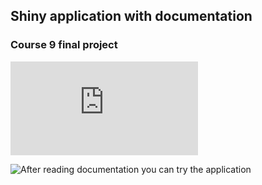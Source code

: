 ## Shiny application with documentation
### Course 9 final project


![Please read the documentation](https://waperez73.github.io/course9-final/Shiny-App-doc.html#/)

![After reading documentation you can try the application](https://course9.shinyapps.io/course9-final/)